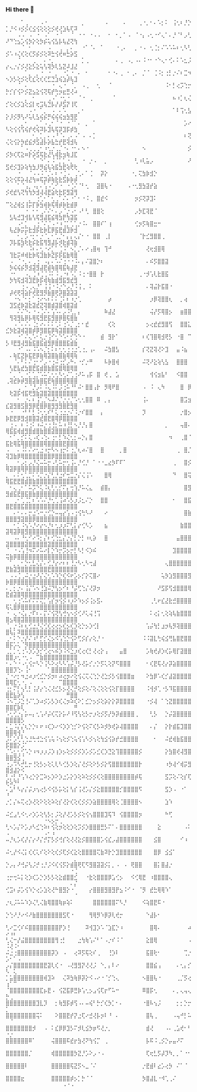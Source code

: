 ### Hi there 👋

<!--
**theuntamed839/theuntamed839** is a ✨ _special_ ✨ repository because its `README.md` (this file) appears on your GitHub profile.

Here are some ideas to get you started:

- 🔭 I’m currently working on ...
- 🌱 I’m currently learning ...
- 👯 I’m looking to collaborate on ...
- 🤔 I’m looking for help with ...
- 💬 Ask me about ...
- 📫 How to reach me: ...
- 😄 Pronouns: ...
- ⚡ Fun fact: ...
-->
⠀⠀⠀⠀⠁⢀⠀⠀⠀⠠⠐⠀⠀⠀⠀⠀⠀⠀⠀⠀⡀⠀⠀⠀⠀⠀⠠⠀⠀⠀⠀⠄⠀⠀⠀⢀⠐⡀⠂⠄⠡⡂⠅⠀⢨⢂⠆⡘⡑⡁⡘⠪⠰⡪⡪⢎⣪⢪⢕⢕⢕⡪⢞⢜⣱⢧⢏⠽
⠀⠀⠀⠠⠠⠀⠠⠀⠐⠀⠠⠁⠀⠐⠈⠀⠀⠈⠀⠐⠐⠀⠐⠠⠠⠀⠀⠂⠀⠂⡀⠁⠠⠀⠈⠐⡄⠠⢂⠐⠊⢄⠁⠄⡘⠈⠃⡠⢃⠜⠙⢑⣢⡡⢪⡳⡕⢕⡳⡮⢥⢪⣣⡧⢧⣜⢝⢳
⠀⠀⠀⠀⠈⠀⠂⠀⠀⠀⠀⠠⠀⠀⢀⠀⡀⠄⠀⠀⠐⠁⠈⠄⠀⠁⠀⠀⠀⠐⢀⠄⠀⠀⡀⠐⠠⠀⢂⢈⡂⠌⠡⠡⠥⠆⢂⠣⢃⡪⠡⠰⢌⢎⢕⢎⡫⡮⡪⢕⠽⣓⢪⢞⠶⣓⡵⣫
⠀⠀⠀⠈⠀⠀⠀⢀⠀⠀⠄⠐⡀⠀⠀⠀⠀⠀⠀⠀⡁⢀⠀⠀⠀⠀⠀⠀⠀⠄⢀⠀⠠⡀⠠⠄⠨⠐⠂⠐⠑⢄⠂⢊⠄⠅⠡⣂⡨⡔⢄⡐⡌⡪⢜⣕⡣⣕⢥⢣⢽⡳⢇⣣⣝⠼⣸⣜
⠀⠀⠀⠀⠀⠁⡀⠀⡀⠐⠀⠐⠀⡀⠀⠐⡁⠐⠀⠄⠀⠂⠀⠀⠀⠀⠀⠂⠐⠄⢀⠀⠂⢀⠄⠀⡈⠈⠀⢈⠨⡂⢐⡃⡐⠌⠆⣉⠲⠢⡱⡣⢕⡪⢕⢏⣎⢕⢎⢎⣋⣙⣱⢮⣱⡼⢧⣹
⠀⠀⠀⠈⠀⠄⠀⠀⠀⠀⠀⠀⠐⠀⢄⠐⠀⠈⡀⠀⠠⢀⠀⠀⢂⠀⠀⠈⠀⠀⠀⠀⠀⠀⠀⠀⠀⠀⠀⠀⠀⠀⠨⠂⡃⢔⡩⢑⡒⡓⡊⡎⢪⠕⡪⣝⣢⣕⢪⢝⢯⡞⢓⡲⣖⣛⢜⠴
⠀⠀⠀⠀⠀⡀⠀⠂⠀⠀⠀⢀⠠⠁⠐⢂⠐⠀⠀⠈⠐⠀⢀⠀⠀⠀⠀⠀⠈⠀⠀⠀⠀⠀⠀⠀⠀⠀⠀⠀⠀⠀⠀⠀⠦⠰⡁⢆⢌⡊⢕⢎⡪⣱⢕⣪⡇⢖⣩⢧⣙⡧⡜⡼⣫⡝⢸⢏
⠀⠀⠀⠀⠀⠀⠠⠐⠀⠁⡀⠀⠠⠀⠄⠡⠀⠀⠀⡀⠂⠀⠀⠀⠀⠀⠀⠀⠀⠀⠀⠀⠀⠀⠀⠀⠀⠀⠀⠀⠀⠀⠀⠀⠁⠇⢩⢂⣣⡕⡸⡪⡻⢣⠜⢥⢇⣣⢮⡮⡛⢮⢮⢮⣲⣳⣻⣟
⠀⠀⠀⠀⡀⠂⠀⠀⡀⠁⠠⢀⠂⠈⠐⠀⠐⠈⠁⠄⠀⡀⠀⠁⠀⠀⠀⠀⠀⠀⠀⠀⠀⠀⠀⠀⠀⠀⠀⠀⠀⠀⠀⠀⠀⠀⠀⡡⠔⠣⢕⢪⢪⢫⢮⡞⢞⢮⠽⡧⣹⢧⢯⡽⣹⡯⡾⣳
⠀⠀⠀⠀⠀⠀⠀⠂⡀⡁⡀⠄⠠⠘⠈⠄⢀⠄⠠⠁⠠⠀⠄⡁⠀⠀⠀⠀⠀⠀⠀⠀⠀⠀⠀⠀⠀⠀⠀⠀⠀⠀⠀⠀⠀⠀⠀⠆⢝⢌⢕⢪⡕⡳⣞⣮⡺⣫⣼⡧⡵⣧⣓⡞⣟⢽⣺⢧
⠀⠀⠀⠀⠁⠠⢀⢀⢀⠂⠰⢂⡐⢀⡈⠐⠄⠐⠂⠄⠢⠐⠀⠀⠀⠀⠀⠀⠀⠀⠀⠀⠀⠀⠀⠀⠢⠀⠀⠀⠀⠀⠀⠀⠀⠀⠀⠀⡪⡪⡳⢎⢏⣕⠶⡗⡵⣫⢯⣗⣜⢣⢾⣗⣲⢷⣸⣏
⠀⠀⠀⠀⠀⠀⠀⠈⠀⠑⠁⠄⠨⠈⡁⡁⠐⡀⠀⠀⠐⠀⡐⠠⠀⠀⡀⠀⠀⠀⠀⠀⠀⠀⢃⠰⢇⣥⡠⠀⠀⠀⠀⠀⠀⠀⠀⠀⠜⣫⢞⡪⣹⡵⢵⢳⣳⡸⡻⣮⢧⢵⣯⣳⣟⢵⢟⢗
⠀⠀⠀⠐⠀⠀⠈⠠⠠⠨⠈⡈⠄⠆⠐⢈⠠⠀⢀⢁⠄⠁⢈⠀⠀⡽⡕⠀⠀⠀⠀⠀⠀⠐⡀⢍⣳⡷⣺⡑⠀⠀⠀⠀⠀⠀⠀⠀⠀⢕⢕⢪⠯⡵⢼⣜⢳⠶⢯⡽⡾⢷⣗⣗⣫⡷⡷⡾
⠀⠀⠀⠁⠈⢠⡀⠠⡄⠄⢡⠠⢁⠊⠐⠀⠐⢈⠌⠈⠃⢂⠀⠀⣽⣿⢧⠐⠀⠀⠀⠀⠠⠐⢂⣻⣳⣽⡞⣵⠀⠀⠀⠀⠀⠀⠀⠀⠀⡪⢞⣞⢣⢝⢳⢳⡳⣺⢼⢼⣟⣵⢗⣗⡯⣻⣽⢻
⠀⠀⠀⠀⠀⠀⡀⠀⢐⢁⠂⠁⢂⢀⠁⠌⠄⠐⠁⠂⠐⠨⢀⠀⣿⣞⠪⠀⠀⠀⠀⠀⠀⠀⡲⡪⢝⡽⣹⠅⠀⠀⠀⠀⠀⠀⠀⠀⠀⠉⢕⣜⢾⣪⢸⡭⡏⡷⣳⢾⡷⢯⢿⡾⡷⣗⣾⡿
⠀⠀⠀⠀⠀⠐⠀⠂⠂⢀⠌⠌⠂⠄⡠⠈⡐⠠⠂⠠⠃⢃⠀⣿⣿⢕⠀⠀⠀⠀⠀⠀⠀⠀⡠⡳⣏⢽⣟⠈⠀⠀⠀⠀⠀⠀⠀⠀⠀⠀⣣⢧⣚⣹⢺⣧⢣⢯⣻⣼⣯⣮⢿⣳⡟⢳⣽⣯
⠀⠀⠀⠠⠂⡁⠀⢀⢐⠈⠌⡈⠠⠐⠰⢈⡁⢁⢁⡐⠨⠄⠀⣿⣿⠎⠁⢰⠀⠀⠀⠀⠀⠀⢊⡲⡫⢷⣿⣒⠒⠀⠀⠀⠀⠀⠀⠀⠀⠀⢧⣜⡷⡭⡭⣗⣺⡯⣗⡷⣏⡿⣯⣟⣾⣹⡷⣺
⠀⠀⠀⠂⡀⡡⠐⡂⠂⡐⠈⡀⠂⢁⡈⠂⡄⡄⢄⡌⠂⠐⠀⣿⣿⠀⢀⡇⠀⠀⠀⠀⠀⠀⠀⠈⡗⣊⣻⣿⣿⢀⠀⠀⠀⠀⠀⠀⠀⠀⡹⡧⣯⣳⢗⣗⡮⣗⣯⢻⣻⣼⡧⡺⣗⣾⢽⣷
⠀⠀⠀⠀⠁⠀⠨⠆⠄⢂⠐⠔⡁⠁⢈⠨⠁⠢⡁⡈⠄⠔⢠⣿⢶⠀⢹⠚⠀⠀⠀⠀⠀⠀⠀⠀⠀⢜⢖⣺⣿⢿⠀⠀⠀⠀⠀⠀⠀⠀⢹⣗⡭⠾⢾⣗⡷⢯⣹⣷⡷⣝⡯⡯⣯⣷⢿⣿
⠀⠠⠀⠈⠐⡀⠄⢀⢐⠀⠠⡄⠄⠡⠌⢐⠐⠐⠨⠄⡄⠌⣽⣿⡑⠆⠀⠀⠀⠀⠀⠀⠀⠀⠀⠀⠀⠄⠮⡫⣿⣿⣽⠀⠀⠀⠀⠀⠀⠀⡳⢮⢮⡮⡻⣺⣽⣻⣼⣟⣾⢷⣿⢿⣯⢷⣼⣟
⠀⠐⠂⠀⠀⠠⡀⢈⠰⢈⢈⠨⠅⠨⢀⠐⠆⠡⡁⠨⢐⠐⣿⣿⠀⡗⠀⠀⠀⠀⠀⠀⠀⠀⠀⢀⠐⡺⢡⢇⣗⣿⣯⠀⠀⠀⠀⠀⠀⠀⡳⢳⢯⣺⢽⣹⣟⡷⡯⢾⢷⣷⣾⣻⣯⣻⣞⣻
⠀⠀⠀⠀⢐⠠⢀⢄⡘⠁⢨⢨⠐⠨⡐⠑⡠⡘⠨⢨⢀⠀⠅⠀⠀⠀⠀⠀⠀⠀⠀⠀⠀⠀⠀⠀⠀⠄⢽⣬⡗⣯⣿⠐⠀⠀⠀⠀⠀⠀⡼⢞⢟⢽⣵⡗⢞⣟⣻⡻⣷⣿⢟⡽⣿⣽⣽⣽
⠀⠀⠐⠢⠈⠂⡂⠁⢐⠔⠢⠆⠅⠅⢈⠅⠆⠰⡐⢁⠀⠀⠀⠀⠀⠀⠀⡴⠀⠀⠀⠀⠀⠀⠀⠀⠀⠀⡰⡿⢽⣿⣿⢆⠀⠀⡀⢴⠀⠀⣹⣫⣞⡷⣽⣗⣽⣞⣝⢽⣿⣾⣽⣿⢾⣿⣽⣾
⠀⠀⠀⠌⠌⠑⠄⠐⠠⢈⠌⠄⢡⠡⠄⡠⠨⢃⡀⡄⠀⠀⠀⠀⠀⠀⠷⣼⣜⠀⠀⠀⠀⠀⠀⠀⠀⠀⢬⡜⡫⢿⣿⡢⠀⠀⣶⣿⣿⠀⢻⢽⣻⣧⡿⡧⢿⢯⣻⣟⣯⣻⣿⡿⣿⢯⣿⣷
⠀⠀⠠⠈⠄⠌⠄⢈⡂⠔⠄⠅⠅⢁⠅⢐⠡⡈⢀⡂⠂⣞⠀⠀⠀⠀⠀⢎⢕⠀⠀⠀⠀⠀⠀⠀⠀⡢⢔⣞⣞⣻⣿⢫⠀⠀⣿⣿⣅⣊⡳⣗⣽⢾⣽⣿⡾⡿⣻⣿⣯⡿⢷⣽⣿⣿⣿⣿
⠀⠀⠀⠐⠁⠌⢄⠡⠂⢅⡐⢨⠊⢂⠑⠡⠂⡊⢑⠑⠐⠀⠀⠀⠀⣾⠀⣻⡗⠁⠀⠀⠀⠀⠀⠀⠆⢎⢹⣿⢿⣺⢟⡣⠀⠐⣿⠀⠉⡣⠸⣟⣻⢼⣻⣷⣯⣿⣯⣾⣻⡿⣿⣿⣿⣯⣾⣷
⠀⠀⠀⠐⠁⠠⠄⠨⠡⠢⡈⡂⠅⠆⢂⢂⢐⢐⣐⢁⢐⡀⢠⠄⠀⠀⠬⣳⣿⣣⠀⠀⠀⠀⠀⠀⡎⢝⣝⢽⢜⠕⣹⠀⠀⣤⠨⣦⠀⠀⠄⢷⣏⣝⡷⣯⣟⡿⣷⢿⣽⣿⣷⣿⣷⢿⢿⢷
⠀⠀⠈⠄⠃⠅⠌⢐⠂⠊⡠⠐⢐⠬⢐⡊⡠⠓⠄⠐⡊⡐⠛⠀⠀⠀⠧⡷⣿⢾⠀⠀⠀⠀⠀⠀⠬⢝⠜⣕⢵⢣⣣⠀⠀⣿⣿⣿⠀⠀⢣⣟⣧⣞⣳⣿⣟⣯⣾⣿⣷⣿⣯⣿⢿⣿⢿⣿
⠀⠁⡀⠈⡀⠐⡁⢁⡈⠡⠥⢁⢂⢂⠣⢂⠌⢁⢐⠜⠥⢠⡯⠀⣿⠀⢞⢀⠀⣡⠀⠀⠀⠀⠀⠀⠀⠀⢺⢪⣲⣧⠃⠀⠀⠪⣿⣿⠀⢀⢽⣞⡷⡾⣻⣿⣽⣷⣿⣯⣟⢷⣿⣿⣿⢿⣿⣿
⠀⠀⠀⢀⠀⠂⠈⡘⡠⠅⠨⢄⠨⠅⡨⢐⠥⠘⠃⠬⠂⣿⣿⢠⡗⠀⡻⢿⠟⣿⠀⠀⠀⠀⠀⠀⠠⠀⠨⠀⢄⠳⠀⠀⠀⠀⣿⠀⡿⠀⢗⣽⡯⢺⣯⢟⣻⣷⣽⣿⣽⣿⣿⣿⣿⣿⣿⣿
⠀⠀⠀⠂⠀⡐⠄⠆⢨⢁⡈⠢⠼⠌⡈⡐⡐⡈⠡⢂⢂⣿⣿⠀⠿⠀⡀⡄⠀⠀⠀⠀⠀⠀⠀⠀⢨⠄⠀⠀⠀⠀⠀⠀⠀⠀⣿⣩⣲⣎⣽⣻⣿⣫⣿⣻⡿⣟⣿⡿⣿⣻⣻⣻⣿⣟⣻⣿
⠀⠐⠀⠀⠐⠃⠃⡃⠨⢂⢂⠎⠃⢅⢐⣐⡐⠌⠨⡐⠎⣿⣿⠀⠀⡄⠀⠀⠀⠀⠀⠀⠀⠀⠀⠀⡹⠀⠀⠀⠀⠀⠀⠀⠀⠀⡐⣿⡢⡷⣟⣟⡿⣻⣺⣿⣿⣽⣞⣿⣟⣿⢿⡿⣿⣿⣿⣿
⠀⢐⠠⠀⠆⠨⢐⠅⠰⠬⡐⢐⢘⡂⠥⠰⢘⡃⠢⡘⡘⡄⣿⠀⠀⠀⠀⠀⠀⠀⠀⠀⠀⠀⠀⠀⠀⠀⠀⠀⠀⠀⡀⠀⠀⠀⢤⣿⠄⢿⣯⣯⢾⣾⣻⣿⣾⣿⣷⣿⣿⣽⣿⣿⣿⣿⣿⣿
⠀⠂⠁⡀⡊⠅⢅⠠⢎⠠⢑⠄⢐⠂⡃⠱⢌⢂⡂⠤⡑⡄⣿⠀⠀⠀⠀⠀⠀⠀⠀⠀⠀⠀⠀⠀⠀⠀⠀⠀⠀⠀⠀⠲⠀⠀⢀⣿⠈⣯⣗⢿⣯⢿⣿⣿⣿⣿⣿⢿⣿⣿⣿⣿⣟⣿⣿⣿
⠠⠀⠀⠄⠨⠅⠌⠔⢂⣐⠰⡒⠣⠢⢰⡒⠅⢐⡈⢆⠴⠌⣿⠀⠀⣿⠀⠀⠀⠀⡀⣿⠀⠀⠀⠀⠀⠀⠀⠀⠀⠀⠀⠀⠀⢀⠀⣿⡈⢽⣹⣷⡿⢿⣿⣿⣿⣿⣿⣿⣿⡿⣿⣿⣿⣿⣿⣿
⡀⠀⠀⠂⡠⡂⡠⡘⢌⠤⠥⡒⠠⢃⠥⡒⢂⢨⠄⡘⢊⡘⠀⠁⠐⠐⣀⣔⡳⠏⠏⠁⠀⠀⠀⠀⠀⠀⠀⠀⠀⠀⠀⠀⢀⠀⠀⣿⡪⢿⣽⡿⣿⢿⡿⣿⣿⣿⣿⣿⣿⣿⣿⣿⣿⣿⣿⣿
⡀⠀⠄⠅⢂⢁⡉⠅⠡⡉⡐⡌⢃⡘⣐⠎⢒⣉⡐⡌⢌⢨⠡⠀⠀⠀⣿⢿⠀⠀⠀⠀⠀⠀⠀⠀⠀⠀⠀⠀⠀⠀⠀⠀⠙⠀⠀⣿⢭⢿⣯⣟⣟⣿⣾⣿⣷⣿⣿⣿⣿⣿⣿⣿⣿⣿⣿⣿
⠀⠂⢄⢀⠂⠁⠥⡩⠑⢅⠨⢆⢃⢂⡊⠍⡄⢒⢱⡘⠥⢌⣄⠀⠀⣾⣿⡄⠀⠀⠀⠀⠀⠀⠀⠀⠀⠀⠀⠀⠀⠀⠀⠀⠀⠀⠀⣿⣻⣻⣾⣯⣟⣿⣯⣿⣷⣿⣿⣿⣿⣿⣿⣿⣿⣿⣿⣿
⠀⠀⢀⠂⢁⢈⡁⠆⠡⠡⠌⡘⢂⢁⢨⠴⠡⡣⡰⡨⣂⠌⡑⠀⠀⣿⣿⠀⠀⠀⠀⠀⠀⠀⠀⠀⠀⠀⠀⠀⠀⠀⠀⠀⠂⠀⠀⣿⣯⣿⣟⣿⣿⣯⣿⣿⣿⣿⣿⣿⣿⣿⣿⣿⣿⣿⣿⣿
⠀⠀⠄⠂⠄⠄⡒⣐⠡⠒⡐⢊⡑⠤⢤⡔⢡⠠⢐⢪⢓⠣⠜⠀⠀⠀⠔⠀⠀⠀⠀⠀⠀⠀⠀⠀⠀⠀⠀⠀⠀⠀⠀⠀⠀⠀⠀⣿⣷⣿⣿⣿⣻⣽⣿⣿⡿⣿⣿⣿⣿⣿⣿⣿⣿⣿⣿⣿
⠀⠀⠂⡁⠨⢢⠡⡘⠔⡔⠢⡘⠆⢂⡰⡰⠍⢃⡅⡔⢊⠣⡡⠀⠀⠀⣦⠀⠀⠀⠀⠀⠀⠀⠀⠀⠀⠀⠀⠀⠀⠀⠀⠀⠀⠀⣷⣿⣿⣽⢿⣽⡿⣿⣻⣿⣿⣿⣿⣿⣿⣿⣿⣿⣿⣿⣿⣿
⠀⠀⠠⠄⠘⢂⠊⠔⠩⡂⡌⠆⢊⢑⣂⡌⡐⡌⡃⡑⡃⠰⢆⡵⠀⠀⣿⠀⠀⠀⠀⠀⠀⠀⠀⠀⠀⠀⠀⠀⠀⠀⠀⠀⠀⣤⣿⣿⣿⣽⣿⣿⣿⣿⣽⣿⣿⣿⣿⣿⣽⣿⣿⣿⣿⣿⣿⣿
⠈⠀⠐⠠⢡⢘⠲⠍⠔⠥⠔⡇⡑⠱⡒⡩⡢⡒⡃⠣⡃⠪⡱⠮⠀⠀⠀⠀⠀⠀⠀⠀⠀⠀⠀⠀⠀⠀⠀⠀⠀⠀⠀⠀⣹⣿⣿⣿⣿⢭⣷⡿⣿⣿⣿⣿⣿⣿⣿⣿⣿⣿⣿⣿⣿⣿⣿⣿
⠀⠁⡀⡀⠂⡑⢂⣃⢌⡌⠄⢊⡘⡔⠔⠆⠆⢘⡐⠣⢂⠣⢒⣼⠀⠀⠀⠀⠀⠀⠀⠀⠀⠀⠀⠀⠀⠀⠀⠀⠀⠀⢄⣿⣿⣿⣿⣿⣿⣟⣷⣽⣻⣿⣿⣿⣿⣿⣿⣿⣟⣿⣿⣿⣿⣿⣿⣿
⠀⠠⠠⢈⢀⠬⡐⣐⠜⡌⢌⢂⠡⠱⡑⢎⠪⠖⡡⡢⡊⡕⢍⣿⠔⠀⠀⠀⠀⠀⠀⠀⠀⠀⠀⠀⠀⠀⠀⠀⠀⢥⡳⣱⣻⣿⣿⣿⣻⡷⣿⡿⣿⣿⣿⣿⣿⣿⣿⣿⣿⣿⣿⣿⣿⣿⣿⣿
⠄⡀⡂⡐⠄⢨⡌⠡⠢⢘⣱⠬⡙⢣⡢⠊⠆⠘⡬⢋⢑⡌⢜⡽⡲⠀⠀⠀⠀⠀⠀⠀⠀⠀⠀⠀⠀⠀⠀⠀⠜⣫⡯⢫⣺⣿⣿⣿⢿⣟⣾⣽⣿⢿⣿⣿⣿⣿⣿⣿⣿⣿⣿⣿⣿⣿⣿⣿
⠀⠀⢂⢐⠡⠥⠎⠍⠍⢍⡁⢡⡎⡲⢪⡪⠰⡰⠕⠱⡢⡪⢨⡢⣫⠄⠀⠀⠀⠀⠀⠀⠀⠀⠀⠀⠀⠀⢀⢃⠖⣎⣜⣗⣚⣿⣿⣿⣿⢯⢅⣿⡿⣿⣿⣿⣿⣿⣿⣿⣿⣿⣿⣿⣿⣿⣿⣿
⠐⠀⢄⠐⢌⡄⡐⠏⠆⠄⡍⠌⢪⢝⢣⢚⢢⠢⡪⢊⠜⢅⢬⢘⢩⠀⠀⠀⠀⠀⠀⠀⠀⠀⠀⠀⠀⠀⠅⢔⡅⢂⢕⢵⢧⣷⣿⣿⣿⣿⣢⢿⣿⣽⣿⣿⣿⣿⣿⣿⣿⣿⣿⣿⣿⣿⣿⣿
⠈⡀⡐⠨⠆⢆⢊⣐⡘⢌⢊⢎⢔⢔⡢⢎⡢⢎⡱⢕⡑⡢⡱⢊⡇⠀⠀⠀⠀⠀⠀⠀⠀⠀⠀⠀⠀⢡⡬⢳⡃⣰⡲⢧⡻⢽⣿⣿⣿⣿⢧⡅⠽⣿⣿⣿⣿⣿⣿⣿⣿⣿⣿⣿⣿⣿⣿⣿
⢀⠂⠅⠑⡐⡜⠌⠰⠃⡋⡊⢌⡢⠪⢡⢑⡑⢪⠕⢋⡪⡎⡔⢕⡘⠐⠀⠀⠀⠀⠀⠀⠀⠀⠀⠀⠨⠨⣽⣇⢓⢮⣪⢛⣧⣿⣟⣿⣿⣿⡯⡡⢅⠈⡻⣿⣿⣿⣿⣿⣿⣿⣿⣿⣿⣿⣿⣿
⢀⡁⡁⢂⢐⠡⡱⡡⡱⡊⢊⢔⠢⠮⡱⠨⠪⣑⡰⢎⢔⢎⡃⢜⢔⡕⢠⠀⠀⠀⣤⣿⠀⠀⠀⠀⠀⡡⢷⢞⡼⡱⢎⡥⢿⡏⣽⣿⣿⣿⣿⡰⢂⠐⢂⠠⠀⠉⣷⣿⣿⣿⣿⣿⣿⣿⣿⣿
⠂⠄⠑⠐⠠⢂⢪⡒⠣⡑⢨⠣⠕⢔⠣⠣⢡⡬⡘⡣⢜⡥⡊⡐⡑⡫⢅⢕⡝⠫⣿⣿⣿⠀⠀⠀⠀⠂⢎⣟⢯⢜⡔⡽⣵⣿⣿⣿⣿⣿⣿⡹⢑⠄⢨⠂⠀⠀⠀⠀⠁⣿⣿⣿⣿⣿⣿⣿
⡈⠐⠔⡂⠲⣐⠴⡰⢊⣊⡑⡪⡲⠆⠴⢔⡲⠔⢕⢪⢌⢍⢌⢑⡑⢜⣑⡪⡣⢪⣿⣿⣿⣶⠀⠀⠀⠕⣳⡿⠡⢎⡊⣼⣽⣿⣿⣿⣿⣿⢿⣏⢂⠐⡀⠠⠀⠀⠐⠀⠀⠀⠀⠉⣿⣿⣿⣿
⢐⡂⠍⡃⢢⢃⡃⢨⡜⡔⢑⢌⢜⣊⡣⡢⢜⢌⡚⢕⡪⢕⠌⢕⢌⢕⢕⢪⢕⡏⣿⣿⣿⣿⠀⠀⠀⠨⢺⡺⢁⠐⡣⠹⣯⣿⣿⣿⣿⣿⣟⣧⡵⢣⠀⠀⠀⠀⠀⠀⠀⠀⠀⠀⠀⠛⣿⣿
⠨⠢⢉⡨⣑⢘⠌⢁⡱⠴⡪⡡⡣⡱⢎⢌⡲⠵⢎⠕⡁⣊⡑⡢⡪⢕⡵⡕⡕⡽⣿⣿⣿⣿⠀⠀⠀⠐⡪⢼⠀⠁⢑⣝⣿⣿⣿⣿⣿⣿⣿⣏⡷⢇⠀⠀⠀⠀⠀⠀⠀⠀⠀⠀⠀⠀⠀⠛
⠡⢂⢊⡐⡄⡥⠤⡄⢂⢡⠜⡬⢎⢍⡕⡥⠜⠸⢫⢣⢕⡣⡒⡰⢕⡪⡫⡜⡳⡽⣾⣿⣿⣿⢀⠀⠀⠀⢃⡣⠀⠀⡑⡬⣽⣿⣿⣿⣿⣿⣿⣿⣿⡣⠀⠀⠀⠀⠀⠀⠀⠀⠀⠀⠀⠀⠀⠀
⠄⣁⠨⡌⡌⢆⡑⡑⠆⠖⠰⢎⡱⠔⠪⡱⡱⢑⡊⠕⢪⢕⠍⢎⡣⠵⡺⡳⢞⡵⢼⣿⣿⣿⣿⠀⠀⠀⠄⡌⠀⠀⡕⡗⣾⣯⣹⣿⣿⣿⣿⢿⢺⡘⠀⠀⠀⠀⠀⠀⠀⠀⠀⠀⠀⠀⠀⠀
⡨⠅⡡⢃⢃⢑⣘⢓⢚⣑⢪⢡⢥⠨⢢⢕⡪⢑⢥⢪⢡⠣⡪⢢⢕⢳⣪⢪⡵⡞⣚⣿⣿⣿⣿⠀⠀⠀⠀⠂⠀⠀⠬⣞⢾⣷⣯⣿⣿⡯⣿⣿⡕⡨⠁⠀⠀⠀⠀⠀⠀⠀⠀⠀⠀⠀⠀⠀
⡈⠡⣂⢂⢊⠡⡑⠰⠲⡰⡰⡨⡱⢰⡱⡢⢕⡪⡪⡪⡱⡡⡪⡡⣊⢎⡱⣙⣕⢹⣿⣿⣿⣿⣿⡪⠀⠀⠀⠀⠀⠀⡕⣳⣿⢞⢼⣻⣿⣿⣿⣻⣪⢈⠀⠀⠀⠀⠀⠀⠀⠀⠀⠀⠀⠀⠀⠀
⢐⡠⠩⠣⡚⣃⡒⢘⢕⡣⡢⢕⢅⢇⠣⢊⡣⡱⢕⡌⢜⡪⢕⠕⡣⡪⡕⢫⣿⣿⣿⣿⣿⣿⣿⡗⠀⠀⠀⠀⠀⠀⠰⡳⢼⠊⢾⡭⣻⣿⣺⣼⡕⠪⠀⠀⠀⠀⠀⠀⠀⠀⠀⠀⠀⠀⠀⠀
⢃⡐⡃⡘⢡⠱⢔⡑⡕⣉⠵⡢⡱⠕⡱⣐⡡⡕⡱⢕⠵⢕⡪⡪⢎⢕⣿⣿⣿⣿⣿⣿⣿⣿⡾⢯⠀⠀⠀⠀⠀⠀⣫⡩⢕⠌⢕⡎⢏⢗⠵⡙⠃⠀⠀⠀⠀⠀⠀⠀⠀⠀⠀⠀⠀⠀⠀⠀
⠄⣡⠃⠣⡔⡌⡬⡰⢢⢔⡣⠪⢪⡣⡥⢕⡅⢣⡎⢨⢜⡡⡌⡪⣕⣿⣿⣿⣿⣿⡊⣿⣿⣿⣿⠫⠀⠀⠀⠀⠀⠀⣫⡱⠠⠀⠐⠁⠀⠘⠀⠀⠀⠀⠀⠀⠀⠀⠀⠀⠀⠀⠀⠀⠀⠀⠀⠀
⡐⡁⡌⠦⢍⢔⡱⢜⢕⠕⢕⢕⠵⢕⡎⢜⡕⢎⢕⢎⡪⡪⡱⣵⣿⣿⣿⣿⢿⢕⢈⣿⣿⣿⣿⠢⠀⠀⠀⠀⠀⠀⣱⠱⠀⠀⠀⠀⠀⠀⠀⠀⠀⠀⠀⠀⠀⠀⠀⠀⠀⠀⠀⠀⠀⠀⠀⠀
⠬⣊⣠⢃⠪⢂⠔⡱⡡⢕⢣⡣⡂⡨⢕⡜⢜⡡⡣⡪⢕⢪⢢⣿⣿⣿⣹⢯⠹⠀⢪⣿⣿⣿⣿⡲⠀⠀⠀⠀⠀⠀⠓⢋⠀⠀⠀⠀⠀⠀⠀⠀⠀⠀⠀⠀⠀⠀⠀⠐⠢⡢⡒⢀⠀⠀⠀⠀
⢃⠢⡡⡌⠕⡡⡰⠣⣊⢑⠵⠆⢪⢕⡲⢕⢕⡱⢕⡩⡪⡱⣿⣿⣿⣛⡣⠍⠁⠄⣿⣿⣿⣿⣿⣿⠀⠀⠀⠀⣕⠀⠀⠀⠀⠀⠀⠠⠅⠠⠀⠀⠀⠀⠀⠀⠀⠀⠀⠠⠂⠰⠀⠀⠀⠀⠀⠀
⠤⡘⢆⡡⢎⡜⡌⡔⠜⡌⡚⡍⡣⡪⢚⡎⢕⢜⢜⣕⡪⣿⣿⣿⣿⡡⢪⣎⡠⣼⣿⣿⣿⣿⣿⣿⠀⠀⠀⣪⣿⠀⠀⠀⠀⠀⠊⠰⠀⠀⠀⠀⠀⠀⠀⠀⠀⠀⠀⠀⠀⠀⠀⠀⠀⠀⠀⠀
⠬⢂⡜⠪⢌⡅⢎⢎⢅⠎⢕⠕⢕⢎⡪⢏⡪⢎⣕⢕⣿⣿⣿⣿⢍⣷⠽⡗⡑⣹⣿⣿⣿⣿⣿⣿⠀⠀⠀⣿⡿⠀⣪⣪⠁⠀⠀⠀⠀⠀⠀⠀⠀⠀⠀⠀⠀⠀⠀⠀⠀⠀⠀⠀⠀⠀⠀⡀
⡑⡠⡄⠜⢚⡬⢣⡨⡚⢐⡘⡨⠪⢎⢪⡫⡕⣾⣿⢟⢏⠫⣻⣿⣽⣽⡪⡅⡀⠠⠀⠠⠀⢟⣿⣿⠀⠀⠀⣿⡅⣿⣼⡐⠀⠀⠀⠀⠀⠀⠀⠀⠀⠀⠀⠀⠀⠀⠀⠀⠀⠀⠀⠀⠀⠀⠐⢈
⢐⡒⢒⠥⡅⢕⡱⢎⡡⡑⡱⡣⡣⢕⣕⣾⣿⣿⣊⠀⠀⠐⣗⢕⣿⣿⣿⡿⣡⢊⡢⠀⠀⠪⢊⢿⣟⠀⠰⣿⣿⣿⣿⢄⠀⠀⠀⠀⠀⠀⠀⠀⠀⠀⠀⠀⠀⠀⠀⠀⠀⠀⠀⠀⠀⠀⠄⡌
⢊⣩⠆⡬⡡⢪⠱⡑⢔⡡⣱⢕⢜⠓⣿⣻⡕⠐⠀⠀⠀⠀⡔⣿⣿⣿⣻⣿⣻⡟⣢⠨⠊⠐⠀⠈⡻⠀⣞⣓⢿⢿⠱⠁⠀⠀⠀⠀⠀⠀⠀⠀⠀⠀⠀⠀⠀⠀⠀⠀⠀⠀⠀⠀⠀⠀⠀⠈
⡐⢆⡨⠥⠥⠱⡱⢌⢃⢌⣷⢿⣿⣿⢷⡶⢵⠅⠀⠀⠀⠀⠀⣿⣿⣿⣿⣿⣿⠍⠣⡘⠀⠀⠀⠀⠪⢵⣿⣟⠯⠐⠀⠀⠀⠀⠀⠀⠀⠀⠀⠀⠀⠀⠀⠀⠀⠀⠀⠀⠀⠀⠀⠀⠀⠀⠀⠀
⡑⢑⠜⡘⠔⠪⠜⣷⣿⣿⣿⣿⣿⣿⣿⣫⢏⠐⠀⠀⠀⠀⢻⢿⡻⠱⡿⡽⢇⢞⡒⠀⠀⠀⠀⠀⠀⠑⣼⡧⠂⠀⠀⠀⠀⠀⠀⠀⠀⠀⠀⠀⠀⠀⠀⠀⠀⠀⠀⠀⠀⠀⠀⠀⠀⠀⠀⠀
⢃⠔⣉⢊⠎⠮⣿⣿⣿⣿⣿⣿⣿⣿⡟⡱⢘⠀⠀⠀⠀⠽⢺⣹⡱⠡⠈⣱⣏⡑⠰⠀⠀⠀⠀⠀⠀⠀⣿⢿⠄⠀⠀⠀⠀⠀⠀⠀⠴⠔⠰⠆⠀⠀⠀⠀⠀⠀⠀⠀⠀⠀⠀⠀⠀⠀⠀⠀
⢃⢌⠒⡜⣬⣿⣿⣿⣿⣿⣿⣿⣿⢻⢐⡃⠀⠀⠀⣐⢳⢷⢡⠌⠃⠁⠠⡐⠎⠨⠈⠀⠀⠀⠀⠀⠀⣕⣿⢿⠀⠀⠀⠀⠀⠀⠀⠀⠠⠨⢜⠨⠂⠀⠀⠀⠀⠀⠀⠀⠀⠀⠀⠀⠀⠀⠀⠀
⠬⣐⢐⣿⣿⣿⣿⣿⣿⣿⣿⣿⡽⡱⠀⠠⠀⠀⢔⠽⡫⢯⢕⠎⢀⠀⠀⢘⡱⠇⠀⠀⠀⠀⠀⠀⠀⣯⣿⢗⠂⠀⠀⠀⠀⠀⠀⢉⡐⡡⠂⠁⠠⠀⠀⠀⠀⠀⠀⠀⠀⠀⠀⠀⠀⠀⠀⠀
⡠⡌⣿⣿⣿⣿⣿⣿⣿⣿⣟⣽⢇⢎⠐⠀⠠⢜⣻⣻⡝⢜⢜⡨⠀⠑⡀⡄⠇⠔⠀⠀⠀⠀⠀⠀⠀⣿⣿⣮⢠⠀⠀⠀⠀⠄⢂⡄⡊⠣⠀⢅⠀⠀⠀⠀⠀⠀⠀⠀⠀⠀⠀⠀⠀⠀⠀⠀
⡁⣥⣿⣿⣿⣿⣿⣿⣿⣿⢾⣹⠵⠀⠀⢌⠽⣳⢷⡿⡽⡕⠪⠠⠔⠐⠈⡊⢑⢄⠀⠀⠀⠀⠀⠀⠢⣿⣿⢧⠐⠀⠀⠀⠀⢀⡈⡫⢔⢰⠁⠉⠀⠀⠀⠀⠀⠀⠀⠀⠀⠀⠀⠀⠀⠀⠀⠀
⠈⣿⣿⣿⣿⣿⣿⣿⣿⣏⡦⣟⠠⠀⢪⣝⣯⡿⣛⡷⢡⢂⡢⣠⢪⢏⡖⠋⠥⠒⠀⠀⠀⠀⠀⠀⠿⣿⡯⢂⠀⠀⠀⠀⠄⡀⢄⢤⢄⡓⢀⠀⠀⠀⠀⠀⠀⠀⠀⠀⠀⠀⠀⠀⠀⠀⠀⠀
⣿⣿⣿⣿⣿⣿⣿⣿⣹⣇⡹⠀⠀⡂⢷⣻⡯⡾⢫⠠⠄⠤⢮⠃⡓⡊⢎⡳⡁⠂⠄⠀⠀⠀⠀⠀⠐⣿⠧⢢⡨⠀⠀⠀⠀⡂⡂⡑⡒⡁⠀⠀⠀⠀⠀⠀⠀⠀⠀⠀⠀⠀⠀⠀⠀⠀⠀⠀
⣿⣿⣿⣿⣿⣿⣿⣿⢭⠅⠀⠀⠀⠕⣿⣿⣟⡞⡝⣐⢏⠔⣚⢜⡧⡲⠇⠘⠀⠄⠀⠀⠀⠀⠀⠀⠀⣿⢧⢀⠀⠀⠀⠀⠠⢤⠚⡃⠥⠀⠈⠀⠀⠀⠀⠀⠀⠀⠀⠀⠀⠀⠀⠀⠀⠀⠀⠀
⣿⣿⣿⣿⣿⣿⣿⡺⠀⠀⠠⠀⠅⣎⡿⡿⣹⡣⠍⡺⢇⣪⡳⡶⠫⢜⡐⡀⠀⠀⠀⠀⠀⠀⠀⠀⠀⣾⢜⠀⠀⠀⠠⠄⢀⣡⢞⠂⠃⠐⡐⠀⠀⠀⠀⠀⠀⠀⠀⠀⠀⠀⠀⠀⠀⠀⠀⠀
⣿⣿⣿⣿⣿⣿⠿⠁⠀⠀⠀⠀⢬⣿⣿⣿⠯⣞⡖⣳⢜⠝⢳⢪⡉⠀⢀⠀⠀⠀⠀⠀⠀⠀⠀⠀⠀⡧⠯⠨⢀⡪⡑⡤⣤⠜⠍⠀⠀⠀⠀⠀⠀⠀⠀⠀⠀⠀⠀⠀⠀⠀⠀⠀⠀⠀⠀⠀
⣿⣿⣿⣿⣿⣿⡈⠀⠀⠀⠀⠀⢾⣿⣿⣿⣿⣿⡳⣝⡘⡡⠕⡠⠐⠠⠀⠀⠀⠀⠀⠀⠀⠀⠀⠀⠀⢏⢖⣃⡫⡼⡹⠳⡀⡀⠁⠐⠂⠀⠀⠀⠀⠀⠀⠀⠀⠀⠀⠀⠀⠀⠀⠀⠀⠀⠀⠀
⣿⣿⣿⣿⣿⠇⠀⠀⠀⠀⠀⠀⣿⣿⣿⣿⣿⢯⣝⡫⠢⣀⠈⠌⠀⠀⠀⠀⠀⠀⠀⠀⠀⠀⠀⠀⡐⣟⣾⠇⣔⡡⢔⡳⠀⠌⠁⠈⠀⠀⠀⠀⠀⠀⠀⠀⠀⠀⠀⠀⠀⠀⠀⠀⠀⠀⠀⠀
⣿⣿⣿⣿⣖⠀⠀⠀⠀⠀⠀⠀⣿⣿⣿⣿⣿⡾⡢⡁⡓⠈⠈⠀⠀⠀⠀⠀⠀⠀⠀⠀⠀⠀⠀⠀⡳⣿⣼⣇⠐⠺⢁⢀⠌⠀⠀⠀⠀⠀⠀⠀⠀⠀⠀⠀⠀⠀⠀⠀⠀⠀⠀⠀⠠⠐⠠⠀

